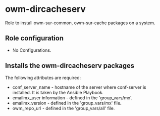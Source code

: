 # owm-dircacheserv

Role to install owm-sur-common, owm-sur-cache packages on a system.

## Role configuration

* No Configurations.

## Installs the owm-dircacheserv packages

The following attributes are required:

* conf_server_name - hostname of the server where conf-server is installed. It is taken by the Ansible Playbook.
* emailmx_user information - defined in the 'group_vars/mx'.
* emailmx_version - defined in the 'group_vars/mx' file.
* owm_repo_url - defined in the 'group_vars/all' file.
